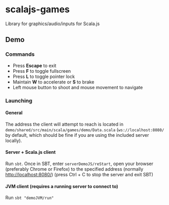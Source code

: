 # scalajs-games

Library for graphics/audio/inputs for Scala.js

## Demo

### Commands

* Press **Escape** to exit
* Press **F** to toggle fullscreen
* Press **L** to toggle pointer lock
* Maintain **W** to accelerate or **S** to brake
* Left mouse button to shoot and mouse movement to navigate

### Launching

#### General

The address the client will attempt to reach is located in ```demo/shared/src/main/scala/games/demo/Data.scala``` (```ws://localhost:8080/``` by default, which should be fine if you are using the included server locally).

#### Server + Scala.js client

Run ```sbt```. Once in SBT, enter ```serverDemoJS/reStart```, open your browser (preferably Chrome or Firefox) to the specified address (normally [http://localhost:8080/](http://localhost:8080/)) (press Ctrl + C to stop the server and exit SBT)

#### JVM client (requires a running server to connect to)

Run ```sbt "demoJVM/run"```
